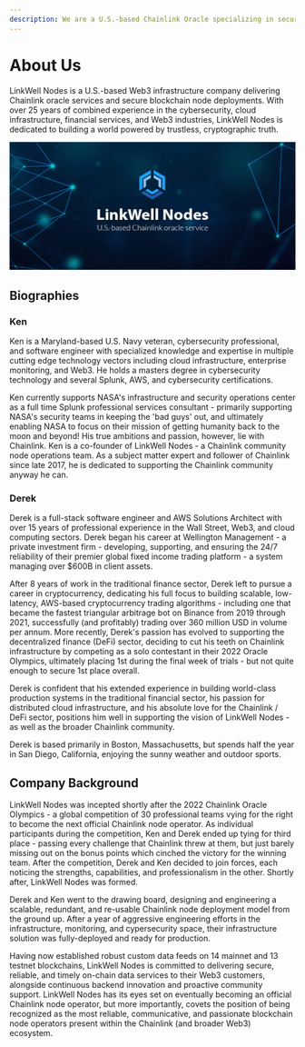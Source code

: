 ```yaml
---
description: We are a U.S.-based Chainlink Oracle specializing in secure delivery of real-world data onto the blockchain.
---
```


# About Us

<lw-subtitle><lw-emphasis>LinkWell Nodes is a U.S.-based Web3 infrastructure company</lw-emphasis> delivering Chainlink oracle services and secure blockchain node deployments. With over 25 years of combined experience in the cybersecurity, cloud infrastructure, financial services, and Web3 industries, LinkWell Nodes is dedicated to building a world powered by trustless, cryptographic truth.</lw-subtitle>

![LinkWell Nodes - U.S.-based Chainlink node operator](/img/lw-banner_1080x485_Docs-Home.webp "LinkWell Nodes - U.S.-based Chainlink node operator")

## Biographies

### Ken
Ken is a Maryland-based U.S. Navy veteran, cybersecurity professional, and software engineer with specialized knowledge and expertise in multiple cutting edge technology vectors including cloud infrastructure, enterprise monitoring, and Web3. He holds a masters degree in cybersecurity technology and several Splunk, AWS, and cybersecurity certifications. 

Ken currently supports NASA's infrastructure and security operations center as a full time Splunk professional services consultant - primarily supporting NASA's security teams in keeping the 'bad guys' out, and ultimately enabling NASA to focus on their mission of getting humanity back to the moon and beyond! His true ambitions and passion, however, lie with Chainlink. Ken is a co-founder of LinkWell Nodes - a Chainlink community node operations team. As a subject matter expert and follower of Chainlink since late 2017, he is dedicated to supporting the Chainlink community anyway he can.

### Derek
Derek is a full-stack software engineer and AWS Solutions Architect with over 15 years of professional experience in the Wall Street, Web3, and cloud computing sectors. Derek began his career at Wellington Management - a private investment firm - developing, supporting, and ensuring the 24/7 reliability of their premier global fixed income trading platform - a system managing over $600B in client assets. 

After 8 years of work in the traditional finance sector, Derek left to pursue a career in cryptocurrency, dedicating his full focus to building scalable, low-latency, AWS-based cryptocurrency trading algorithms - including one that became the fastest triangular arbitrage bot on Binance from 2019 through 2021, successfully (and profitably) trading over 360 million USD in volume per annum. More recently, Derek's passion has evolved to supporting the decentralized finance (DeFi) sector, deciding to cut his teeth on Chainlink infrastructure by competing as a solo contestant in their 2022 Oracle Olympics, ultimately placing 1st during the final week of trials - but not quite enough to secure 1st place overall. 

Derek is confident that his extended experience in building world-class production systems in the traditional financial sector, his passion for distributed cloud infrastructure, and his absolute love for the Chainlink / DeFi sector, positions him well in supporting the vision of LinkWell Nodes - as well as the broader Chainlink community.

Derek is based primarily in Boston, Massachusetts, but spends half the year in San Diego, California, enjoying the sunny weather and outdoor sports. 


## Company Background

LinkWell Nodes was incepted shortly after the 2022 Chainlink Oracle Olympics - a global competition of 30 professional teams vying for the right to become the next official Chainlink node operator. As individual participants during the competition, Ken and Derek ended up tying for third place - passing every challenge that Chainlink threw at them, but just barely missing out on the bonus points which cinched the victory for the winning team. After the competition, Derek and Ken decided to join forces, each noticing the strengths, capabilities, and professionalism in the other. Shortly after, LinkWell Nodes was formed.

Derek and Ken went to the drawing board, designing and engineering a scalable, redundant, and re-usable Chainlink node deployment model from the ground up. After a year of aggressive engineering efforts in the infrastructure, monitoring, and cypersecurity space, their infrastructure solution was fully-deployed and ready for production.

Having now established robust custom data feeds on 14 mainnet and 13 testnet blockchains, LinkWell Nodes is committed to delivering secure, reliable, and timely on-chain data services to their Web3 customers, alongside continuous backend innovation and proactive community support. LinkWell Nodes has its eyes set on eventually becoming an official Chainlink node operator, but more importantly, covets the position of being recognized as the most reliable, communicative, and passionate blockchain node operators present within the Chainlink (and broader Web3) ecosystem.